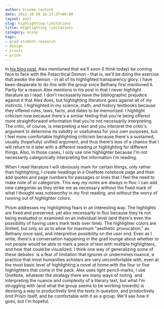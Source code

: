 ```yaml
---
author: brooke-lestock
date: 2011-10-18 16:27:37+00:00
layout: post
slug: highlighting-limitations
title: Highlighting limitations
category: essay
tags:
- grad-student-research
- design
- praxis
- prism
---
```


In [his blog post](https://scholarslab.org/praxis-program/design-to-play/), Alex mentioned that we'll soon (I think today) be coming face to face with the Patacritical Demon - that is, we'll be doing the exercise that awoke the demon - in all of its highlighted transparency glory. I have been desperate to do this with the group since Bethany first mentioned it. Partly for a reason Alex mentions in his post in that I never highlight literature as I read. I don't necessarily have the bibliographic prejudice against it that Alex does, but highlighting literature goes against all of my instincts. I highlighted in my science, math, and history textbooks because they offered rules, laws, facts, and dates to be memorized. I highlight criticism now because there's a similar feeling that you're being offered more straightforward information that you're not necessarily interpreting. The critic, of course, is interpreting a text and you interpret the critic's argument to determine its validity or usefulness for your own purposes, but I feel more comfortable highlighting criticism because there's a sustained, usually (hopefully) unified argument, and thus there's less of a chance that I will return to it later with a different reading or highlighting for different things. Also, in those cases, I only use one highlighter because I'm not necessarily categorically interpreting the information I'm reading.

When I read literature I will obviously mark for certain things, only rather than highlighting, I create headings in a OneNote notebook page and then add quotes and page numbers for passages or lines that I feel the need to make note of or categorize. This way my notes are always in flux: I can add new categories as they strike me as necessary without the fixed mark of what I thought was noteworthy in my first reading, and without the worry of running out of highlighter colors.

Prism addresses my highlighting fears in an interesting way. The highlights are fixed and preserved, yet also necessarily in flux because they're not being evaluated or examined on an individual level (and there's even the possibility of having users mark texts over time). The highlighter colors are limited, but only so as to allow for maximum "aesthetic provocation," as Bethany once said, and interpretive possibility on the user end. Even as I write, there's a conversation happening in the grad lounge about whether or not people would be able to mark a piece of text with multiple highlighters, and how that could be visualized. I think one way of generalizing some of these debates  is a fear of limitation that ignores or undermines nuance, a practice that most humanities scholars are very uncomfortable with, even at the most basic level of highlighting a novel at home with the four or five highlighters that come in the pack. Alex uses light pencil-marks, I use OneNote, whatever the strategy there are many ways of noting  and interpreting the nuance and complexity of a literary text, but what I'm struggling with (and what the group seems to be working towards) is devising a way to productively limit the texts in question, and productively limit Prism itself, and be comfortable with it as a group. We'll see how it goes, but I'm hopeful.
